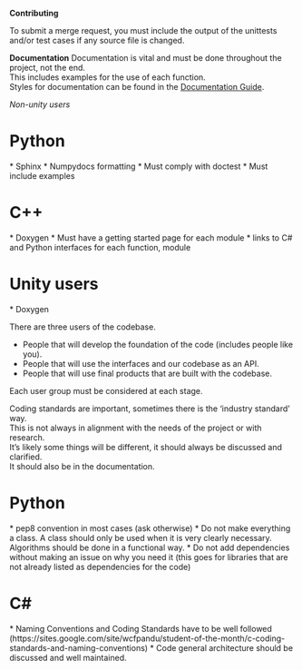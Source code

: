 **Contributing**

To submit a merge request, you must include the output of the unittests and/or 
test cases if any source file is changed.

**Documentation**
Documentation is vital and must be done throughout the project, not the end.<br>
This includes examples for the use of each function.<br>
Styles for documentation can be found in the [Documentation Guide](Documentation.md).


*Non-unity users*

<h1>Python</h1>
* Sphinx
* Numpydocs formatting
* Must comply with doctest
* Must include examples

<h1>C++</h1>
* Doxygen
* Must have a getting started page for each module
* links to C# and Python interfaces for each function, module

<h1>Unity users</h1>
* Doxygen

There are three users of the codebase.
- People that will develop the foundation of the code (includes people like you).
- People that will use the interfaces and our codebase as an API.
- People that will use final products that are built with the codebase.

Each user group must be considered at each stage.

Coding standards are important, sometimes there is the ‘industry standard’ way.<br>
This is not always in alignment with the needs of the project or with research.<br>
It’s likely some things will be different, it should always be discussed and clarified.<br>
It should also be in the documentation.

<h1>Python</h1>
* pep8 convention in most cases (ask otherwise)
* Do not make everything a class. A class should only be used when it is very clearly necessary. Algorithms should be done in a functional way.
* Do not add dependencies without making an issue on why you need it (this goes for libraries that are not already listed as dependencies for the code)

<h1>C#</h1>
* Naming Conventions and Coding Standards have to be well followed (https://sites.google.com/site/wcfpandu/student-of-the-month/c-coding-standards-and-naming-conventions)
* Code general architecture should be discussed and well maintained.


